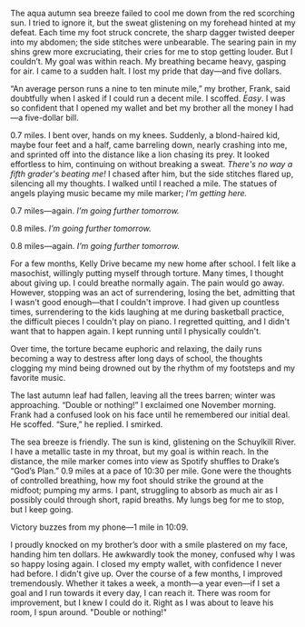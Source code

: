 The aqua autumn sea breeze failed to cool me down from the red scorching sun. I tried to ignore it, but the sweat glistening on my forehead hinted at my defeat. Each time my foot struck concrete, the sharp dagger twisted deeper into my abdomen; the side stitches were unbearable. The searing pain in my shins grew more excruciating, their cries for me to stop getting louder. But I couldn’t. My goal was within reach. My breathing became heavy, gasping for air. I came to a sudden halt. I lost my pride that day—and five dollars.   

“An average person runs a nine to ten minute mile,” my brother, Frank, said doubtfully when I asked if I could run a decent mile. I scoffed. _Easy_. I was so confident that I opened my wallet and bet my brother all the money I had—a five-dollar bill.

0.7 miles. I bent over, hands on my knees. Suddenly, a blond-haired kid, maybe four feet and a half, came barreling down, nearly crashing into me, and sprinted off into the distance like a lion chasing its prey. It looked effortless to him, continuing on without breaking a sweat. _There's no way a fifth grader's beating me!_ I chased after him, but the side stitches flared up, silencing all my thoughts. I walked until I reached a mile. The statues of angels playing music became my mile marker; _I'm getting here._

0.7 miles—again. _I’m going further tomorrow._

0.8 miles. _I’m going further tomorrow._

0.8 miles—again. _I’m going further tomorrow._

For a few months, Kelly Drive became my new home after school. I felt like a masochist, willingly putting myself through torture. Many times, I thought about giving up. I could breathe normally again. The pain would go away. However, stopping was an act of surrendering, losing the bet, admitting that I wasn't good enough—that I couldn't improve. I had given up countless times, surrendering to the kids laughing at me during basketball practice, the difficult pieces I couldn't play on piano. I regretted quitting, and I didn't want that to happen again. I kept running until I physically couldn't.

Over time, the torture became euphoric and relaxing, the daily runs becoming a way to destress after long days of school, the thoughts clogging my mind being drowned out by the rhythm of my footsteps and my favorite music.

The last autumn leaf had fallen, leaving all the trees barren; winter was approaching. “Double or nothing!” I exclaimed one November morning. Frank had a confused look on his face until he remembered our initial deal. He scoffed. “Sure,” he replied. I smirked.  

The sea breeze is friendly. The sun is kind, glistening on the Schuylkill River. I have a metallic taste in my throat, but my goal is within reach. In the distance, the mile marker comes into view as Spotify shuffles to Drake’s “God’s Plan.” 0.9 miles at a pace of 10:30 per mile. Gone were the thoughts of controlled breathing, how my foot should strike the ground at the midfoot; pumping my arms. I pant, struggling to absorb as much air as I possibly could through short, rapid breaths. My lungs beg for me to stop, but I keep going. 

Victory buzzes from my phone—1 mile in 10:09.

I proudly knocked on my brother’s door with a smile plastered on my face, handing him ten dollars. He awkwardly took the money, confused why I was so happy losing again. I closed my empty wallet, with confidence I never had before. I didn't give up. Over the course of a few months, I improved tremendously. Whether it takes a week, a month—a year even—if I set a goal and I run towards it every day, I can reach it. There was room for improvement, but I knew I could do it. Right as I was about to leave his room, I spun around. "Double or nothing!"